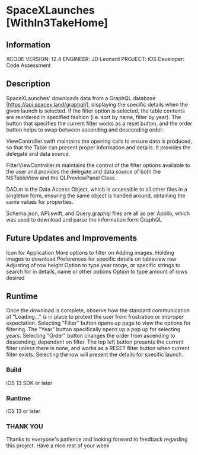 # SpaceXLaunches [WithIn3TakeHome]

## Information
XCODE VERSION: 12.4
ENGINEER: JD Leonard
PROJECT: iOS Developer: Code Assessment

## Description

SpaceXLaunches' downloads data from a GraphQL database [https://api.spacex.land/graphql/], displaying the specific details when the given launch is selected. If the filter option is selected, the table contents are reordered in specified fashion (i.e. sort by name, filter by year). The button that specifies the current filter works as a reset button, and the order button helps to swap between ascending and descending order.

ViewController.swift maintains the opening calls to ensure data is produced, so that the Table can present proper information and details. It provides the delegate and data source.

FilterViewController.m maintains the control of the filter options available to the user 
and provides the delegate and data source of both the NSTableView and the QLPreviewPanel Class.

DAO.m is the Data Access Object, which is accessible to all other files in a singleton form, ensuring the same object is handed around, obtaining the same values for properties.

Schema.json, API.swift, and Query.graphql files are all as per Apollo, which was used to download and parse the information form GraphQL 

## Future Updates and Improvements
Icon for Application
More options to filter on
Adding images. Holding images to download
Preferences for specific details on tableview row
Adjusting of row height
Option to type year range, or specific strings to search for in details, name or other options
Option to type amount of rows desired

## Runtime

Once the download is complete, observe how the standard communication of "Loading..." is in place to protext the user from frustration or improper expectation.
Selecting "Filter" button opens up page to view the options for filtering. The "Year" button specifically opens up a pop up for selecting years.
Selecting "Order" button changes the order from ascending to descending, dependent on filter.
The top left button presents the current filter unless there is none, and works as a RESET filter button when current filter exists.
Selecting the row will present the details for specific launch.

### Build
iOS 13 SDK or later

### Runtime
iOS 13 or later

### THANK YOU
Thanks to everyone's patience and looking forward to feedback regarding this project.
Have a nice rest of your week
